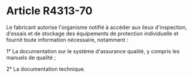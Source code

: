 # Article R4313-70

Le fabricant autorise l'organisme notifié à accéder aux lieux d'inspection, d'essais et de stockage des équipements de protection individuelle et fournit toute information nécessaire, notamment : 
  
   
1° La documentation sur le système d'assurance qualité, y compris les manuels de qualité ; 
  
   
2° La documentation technique.